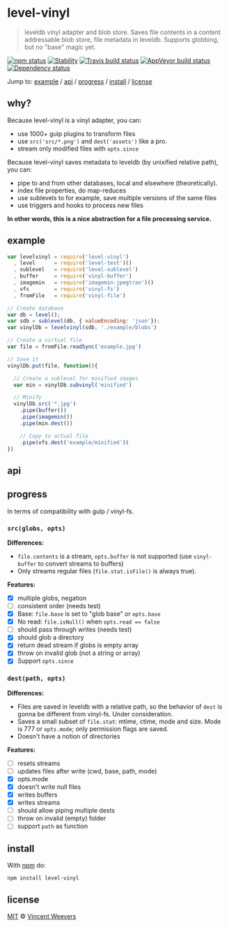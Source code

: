 # level-vinyl

> leveldb vinyl adapter and blob store. Saves file contents in a content
addressable blob store, file metadata in leveldb. Supports globbing, but no
"base" magic yet.

[![npm status](http://img.shields.io/npm/v/level-vinyl.svg?style=flat-square)](https://www.npmjs.org/package/level-vinyl) [![Stability](http://img.shields.io/badge/stability-experimental-orange.svg?style=flat-square)](http://nodejs.org/api/documentation.html#documentation_stability_index) [![Travis build status](https://img.shields.io/travis/vweevers/level-vinyl.svg?style=flat-square&label=travis)](http://travis-ci.org/vweevers/level-vinyl) [![AppVeyor build status](https://img.shields.io/appveyor/ci/vweevers/level-vinyl.svg?style=flat-square&label=appveyor)](https://ci.appveyor.com/project/vweevers/level-vinyl) [![Dependency status](https://img.shields.io/david/vweevers/level-vinyl.svg?style=flat-square)](https://david-dm.org/vweevers/level-vinyl)

Jump to: [example](#example) / [api](#api) / [progress](#progress) / [install](#install) / [license](#license)

## why?

Because level-vinyl is a vinyl adapter, you can:

- use 1000+ gulp plugins to transform files
- use `src('src/*.png')` and `dest('assets')` like a pro.
- stream only modified files with `opts.since`

Because level-vinyl saves metadata to leveldb (by unixified relative path), you can:

- pipe to and from other databases, local and elsewhere (theoretically).
- index file properties, do map-reduces
- use sublevels to for example, save multiple versions of the same files
- use triggers and hooks to process new files

**In other words, this is a nice abstraction for a file processing service.**

## example

```js
var levelvinyl = require('level-vinyl')
  , level      = require('level-test')()
  , sublevel   = require('level-sublevel')
  , buffer     = require('vinyl-buffer')
  , imagemin   = require('imagemin-jpegtran')()
  , vfs        = require('vinyl-fs')
  , fromFile   = require('vinyl-file')

// Create database
var db = level();
var sdb = sublevel(db, { valueEncoding: 'json'});
var vinylDb = levelvinyl(sdb, './example/blobs')

// Create a virtual file
var file = fromFile.readSync('example.jpg')

// Save it
vinylDb.put(file, function(){

  // Create a sublevel for minified images
  var min = vinylDb.subvinyl('minified')

  // Minify
  vinylDb.src('*.jpg')
    .pipe(buffer())
    .pipe(imagemin())
    .pipe(min.dest())

    // Copy to actual file
    .pipe(vfs.dest('example/minified'))
})
```

## api

## progress

In terms of compatibility with gulp / vinyl-fs.

### `src(globs, opts)`

**Differences:**

- `file.contents` is a stream, `opts.buffer` is not supported (use `vinyl-buffer` to convert streams to buffers)
- Only streams regular files (`file.stat.isFile()` is always true).

**Features:**

- [x] multiple globs, negation
- [ ] consistent order (needs test)
- [x] Base: `file.base` is set to "glob base" or `opts.base`
- [x] No read: `file.isNull()` when `opts.read == false`
- [ ] should pass through writes (needs test)
- [x] should glob a directory
- [x] return dead stream if globs is empty array
- [x] throw on invalid glob (not a string or array)
- [x] Support `opts.since`

### `dest(path, opts)`

**Differences:**

- Files are saved in leveldb with a relative path, so the behavior of `dest`
  is gonna be different from vinyl-fs. Under consideration.
- Saves a small subset of `file.stat`: mtime, ctime, mode and size. Mode is 777
  or `opts.mode`; only permission flags are saved.
- Doesn't have a notion of directories

**Features:**

- [ ] resets streams
- [ ] updates files after write (cwd, base, path, mode)
- [x] opts.mode
- [x] doesn't write null files
- [x] writes buffers
- [x] writes streams
- [ ] should allow piping multiple dests
- [ ] throw on invalid (empty) folder
- [ ] support `path` as function

## install

With [npm](https://npmjs.org) do:

```
npm install level-vinyl
```

## license

[MIT](http://opensource.org/licenses/MIT) © [Vincent Weevers](http://vincentweevers.nl)
